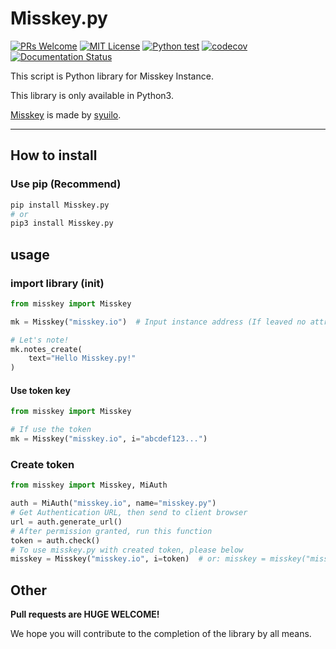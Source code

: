 <!--
  TODO: Replace to reStructuredText for Python
-->

# Misskey.py

[![PRs Welcome](https://img.shields.io/badge/PRs-welcome-brightgreen.svg?style=flat-square)](http://makeapullrequest.com)
[![MIT License](https://img.shields.io/badge/license-MIT-blue.svg?style=flat)](LICENSE)
[![Python test](https://github.com/YuzuRyo61/Misskey.py/actions/workflows/test.yml/badge.svg)](https://github.com/YuzuRyo61/Misskey.py/actions/workflows/test.yml)
[![codecov](https://codecov.io/gh/YuzuRyo61/Misskey.py/branch/main/graph/badge.svg?token=97A1HJHUMW)](https://codecov.io/gh/YuzuRyo61/Misskey.py)
[![Documentation Status](https://readthedocs.org/projects/misskeypy/badge/?version=latest)](https://misskeypy.readthedocs.io/ja/latest/?badge=latest)

This script is Python library for Misskey Instance.

This library is only available in Python3.

[Misskey](https://github.com/misskey-dev/misskey) is made by [syuilo](https://github.com/syuilo).

---

## How to install

### Use pip (Recommend)

```bash
pip install Misskey.py
# or
pip3 install Misskey.py
```

## usage

### import library (init)

```python
from misskey import Misskey

mk = Misskey("misskey.io")  # Input instance address (If leaved no attribute, it sets "misskey.io")

# Let's note!
mk.notes_create(
    text="Hello Misskey.py!"
)
```

#### Use token key

```python
from misskey import Misskey

# If use the token
mk = Misskey("misskey.io", i="abcdef123...")
```

### Create token

```python
from misskey import Misskey, MiAuth

auth = MiAuth("misskey.io", name="misskey.py")
# Get Authentication URL, then send to client browser
url = auth.generate_url()
# After permission granted, run this function
token = auth.check()
# To use misskey.py with created token, please below
misskey = Misskey("misskey.io", i=token)  # or: misskey = misskey("misskey.io", i=auth.token)
```

## Other

**Pull requests are HUGE WELCOME!**

We hope you will contribute to the completion of the library by all means.
